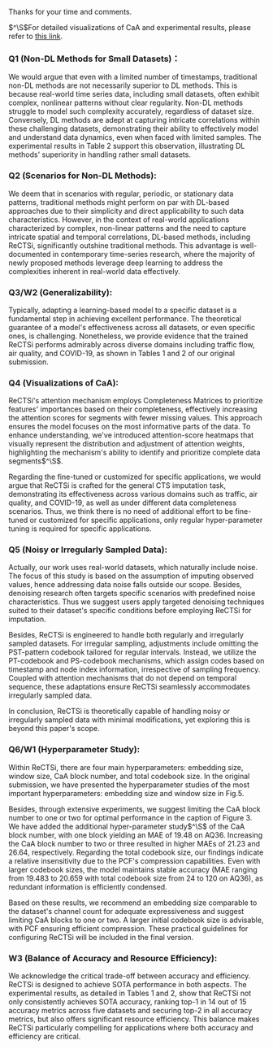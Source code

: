 Thanks for your time and comments.

$^\S$For detailed visualizations of CaA and experimental results, please refer to [this link](http://bit.ly/49ADwMX).
### Q1 (Non-DL Methods for Small Datasets)：
We would argue that even with a limited number of timestamps, traditional non-DL methods are not necessarily superior to DL methods. This is because real-world time series data, including small datasets, often exhibit complex, nonlinear patterns without clear regularity. Non-DL methods struggle to model such complexity accurately, regardless of dataset size. Conversely, DL methods are adept at capturing intricate correlations within these challenging datasets, demonstrating their ability to effectively model and understand data dynamics, even when faced with limited samples. The experimental results in Table 2 support this observation, illustrating DL methods' superiority in handling rather small datasets.
### Q2 (Scenarios for Non-DL Methods):
We deem that in scenarios with regular, periodic, or stationary data patterns, traditional methods might perform on par with DL-based approaches due to their simplicity and direct applicability to such data characteristics. However, in the context of real-world applications characterized by complex, non-linear patterns and the need to capture intricate spatial and temporal correlations, DL-based methods, including ReCTSi, significantly outshine traditional methods. This advantage is well-documented in contemporary time-series research, where the majority of newly proposed methods leverage deep learning to address the complexities inherent in real-world data effectively.
### Q3/W2 (Generalizability):
Typically, adapting a learning-based model to a specific dataset is a fundamental step in achieving excellent performance. The theoretical guarantee of a model's effectiveness across all datasets, or even specific ones, is challenging. Nonetheless, we provide evidence that the trained ReCTSi performs admirably across diverse domains including traffic flow, air quality, and COVID-19, as shown in Tables 1 and 2 of our original submission.
### Q4 (Visualizations of CaA):
ReCTSi's attention mechanism employs Completeness Matrices to prioritize features' importances based on their completeness, effectively increasing the attention scores for segments with fewer missing values. This approach ensures the model focuses on the most informative parts of the data. To enhance understanding, we've introduced attention-score heatmaps that visually represent the distribution and adjustment of attention weights, highlighting the mechanism's ability to identify and prioritize complete data segments$^\S$.

Regarding the fine-tuned or customized for specific applications, we would argue that ReCTSi is crafted for the general CTS imputation task, demonstrating its effectiveness across various domains such as traffic, air quality, and COVID-19, as well as under different data completeness scenarios. Thus, we think there is no need of additional effort to be fine-tuned or customized for specific applications, only regular hyper-parameter tuning is required for specific applications.
### Q5 (Noisy or Irregularly Sampled Data):
Actually, our work uses real-world datasets, which naturally include noise. The focus of this study is based on the assumption of imputing observed values, hence addressing data noise falls outside our scope. Besides, denoising research often targets specific scenarios with predefined noise characteristics. Thus we suggest users apply targeted denoising techniques suited to their dataset's specific conditions before employing ReCTSi for imputation.

Besides, ReCTSi is engineered to handle both regularly and irregularly sampled datasets. For irregular sampling, adjustments include omitting the PST-pattern codebook tailored for regular intervals. Instead, we utilize the PT-codebook and PS-codebook mechanisms, which assign codes based on timestamp and node index information, irrespective of sampling frequency. Coupled with attention mechanisms that do not depend on temporal sequence, these adaptations ensure ReCTSi seamlessly accommodates irregularly sampled data.

In conclusion, ReCTSi is theoretically capable of handling noisy or irregularly sampled data with minimal modifications, yet exploring this is beyond this paper's scope.
### Q6/W1 (Hyperparameter Study):
Within ReCTSi, there are four main hyperparameters: embedding size, window size, CaA block number, and total codebook size. In the original submission, we have presented the hyperparameter studies of the most important hyperparameters: embedding size and window size in Fig.5. 

Besides, through extensive experiments, we suggest limiting the CaA block number to one or two for optimal performance in the caption of Figure 3. We have added the additional hyper-parameter study$^\S$ of the CaA block number, with one block yielding an MAE of 19.48 on AQ36. Increasing the CaA block number to two or three resulted in higher MAEs of 21.23 and 26.64, respectively. Regarding the total codebook size, our findings indicate a relative insensitivity due to the PCF's compression capabilities. Even with larger codebook sizes, the model maintains stable accuracy (MAE ranging from 19.483 to 20.659 with total codebook size from 24 to 120 on AQ36), as redundant information is efficiently condensed.

Based on these results, we recommend an embedding size comparable to the dataset's channel count for adequate expressiveness and suggest limiting CaA blocks to one or two. A larger initial codebook size is advisable, with PCF ensuring efficient compression. These practical guidelines for configuring ReCTSi will be included in the final version.
### W3 (Balance of Accuracy and Resource Efficiency):
We acknowledge the critical trade-off between accuracy and efficiency. ReCTSi is designed to achieve SOTA performance in both aspects. The experimental results, as detailed in Tables 1 and 2, show that ReCTSi not only consistently achieves SOTA accuracy, ranking top-1 in 14 out of 15 accuracy metrics across five datasets and securing top-2 in all accuracy metrics, but also offers significant resource efficiency. This balance makes ReCTSi particularly compelling for applications where both accuracy and efficiency are critical.
